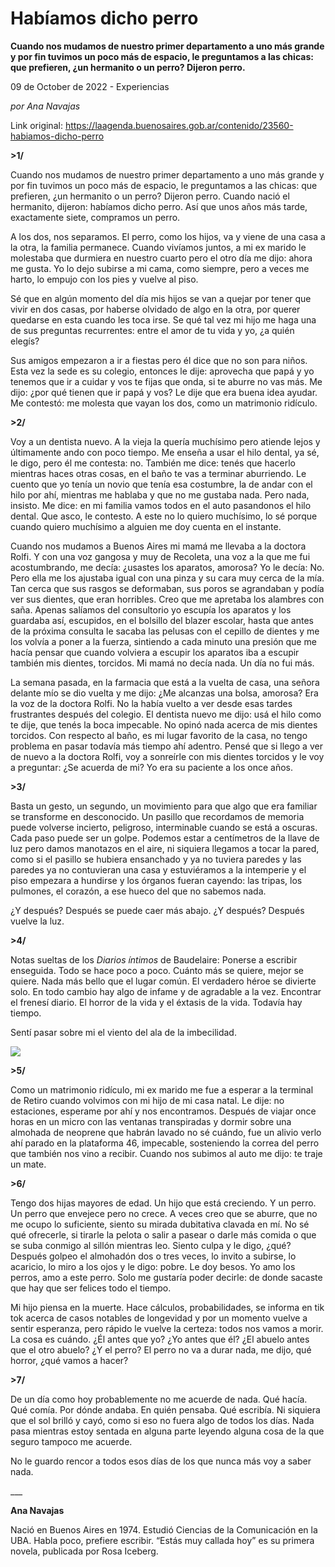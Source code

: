 # Habíamos dicho perro

**Cuando nos mudamos de nuestro primer departamento a uno más grande y por fin tuvimos un poco más de espacio, le preguntamos a las chicas: que prefieren, ¿un hermanito o un perro? Dijeron perro.**

09 de October de 2022 - Experiencias

_por Ana Navajas_

Link original: https://laagenda.buenosaires.gob.ar/contenido/23560-habiamos-dicho-perro



**>1/**




Cuando nos mudamos de nuestro primer departamento a uno más grande y por fin tuvimos un poco más de espacio, le preguntamos a las chicas: que prefieren, ¿un hermanito o un perro? Dijeron perro. Cuando nació el hermanito, dijeron: habíamos dicho perro. Así que unos años más tarde, exactamente siete, compramos un perro.




A los dos, nos separamos. El perro, como los hijos, va y viene de una casa a la otra, la familia permanece. Cuando vivíamos juntos, a mi ex marido le molestaba que durmiera en nuestro cuarto pero el otro día me dijo: ahora me gusta. Yo lo dejo subirse a mi cama, como siempre, pero a veces me harto, lo empujo con los pies y vuelve al piso.




Sé que en algún momento del día mis hijos se van a quejar por tener que vivir en dos casas, por haberse olvidado de algo en la otra, por querer quedarse en esta cuando les toca irse. Se qué tal vez mi hijo me haga una de sus preguntas recurrentes: entre el amor de tu vida y yo, ¿a quién elegís?




Sus amigos empezaron a ir a fiestas pero él dice que no son para niños. Esta vez la sede es su colegio, entonces le dije: aprovecha que papá y yo tenemos que ir a cuidar y vos te fijas que onda, si te aburre no vas más. Me dijo: ¿por qué tienen que ir papá y vos? Le dije que era buena idea ayudar. Me contestó: me molesta que vayan los dos, como un matrimonio ridículo.




**>2/**




Voy a un dentista nuevo. A la vieja la quería muchísimo pero atiende lejos y últimamente ando con poco tiempo. Me enseña a usar el hilo dental, ya sé, le digo, pero él me contesta: no. También me dice: tenés que hacerlo mientras haces otras cosas, en el baño te vas a terminar aburriendo. Le cuento que yo tenía un novio que tenía esa costumbre, la de andar con el hilo por ahí, mientras me hablaba y que no me gustaba nada. Pero nada, insisto. Me dice: en mi familia vamos todos en el auto pasandonos el hilo dental. Que asco, le contesto. A este no lo quiero muchísimo, lo sé porque cuando quiero muchísimo a alguien me doy cuenta en el instante.




Cuando nos mudamos a Buenos Aires mi mamá me llevaba a la doctora Rolfi. Y con una voz gangosa y muy de Recoleta, una voz a la que me fui acostumbrando, me decía: ¿usastes los aparatos, amorosa? Yo le decía: No. Pero ella me los ajustaba igual con una pinza y su cara muy cerca de la mía. Tan cerca que sus rasgos se deformaban, sus poros se agrandaban y podía ver sus dientes, que eran horribles. Creo que me apretaba los alambres con saña. Apenas salíamos del consultorio yo escupía los aparatos y los guardaba así, escupidos, en el bolsillo del blazer escolar, hasta que antes de la próxima consulta le sacaba las pelusas con el cepillo de dientes y me los volvía a poner a la fuerza, sintiendo a cada minuto una presión que me hacía pensar que cuando volviera a escupir los aparatos iba a escupir también mis dientes, torcidos. Mi mamá no decía nada. Un día no fui más.




La semana pasada, en la farmacia que está a la vuelta de casa, una señora delante mío se dio vuelta y me dijo: ¿Me alcanzas una bolsa, amorosa? Era la voz de la doctora Rolfi. No la había vuelto a ver desde esas tardes frustrantes después del colegio. El dentista nuevo me dijo: usá el hilo como te dije, que tenés la boca impecable. No opinó nada acerca de mis dientes torcidos. Con respecto al baño, es mi lugar favorito de la casa, no tengo problema en pasar todavía más tiempo ahí adentro. Pensé que si llego a ver de nuevo a la doctora Rolfi, voy a sonreírle con mis dientes torcidos y le voy a preguntar: ¿Se acuerda de mi? Yo era su paciente a los once años.




**>3/**




Basta un gesto, un segundo, un movimiento para que algo que era familiar se transforme en desconocido. Un pasillo que recordamos de memoria puede volverse incierto, peligroso, interminable cuando se está a oscuras. Cada paso puede ser un golpe. Podemos estar a centímetros de la llave de luz pero damos manotazos en el aire, ni siquiera llegamos a tocar la pared, como si el pasillo se hubiera ensanchado y ya no tuviera paredes y las paredes ya no contuvieran una casa y estuviéramos a la intemperie y el piso empezara a hundirse y los órganos fueran cayendo: las tripas, los pulmones, el corazón, a ese hueco del que no sabemos nada.




¿Y después? Después se puede caer más abajo. ¿Y después? Después vuelve la luz.




**>4/**




Notas sueltas de los *Diarios íntimos* de Baudelaire: Ponerse a escribir enseguida. Todo se hace poco a poco. Cuánto más se quiere, mejor se quiere. Nada más bello que el lugar común. El verdadero héroe se divierte solo. En todo cambio hay algo de infame y de agradable a la vez. Encontrar el frenesí diario. El horror de la vida y el éxtasis de la vida. Todavía hay tiempo.




Sentí pasar sobre mi el viento del ala de la imbecilidad.




![](https://cdn.feater.me/files/images/560506/f25d9201-5b93-4921-a393-6488d0cf54f7.JPG)




**>5/**




Como un matrimonio ridículo, mi ex marido me fue a esperar a la terminal de Retiro cuando volvimos con mi hijo de mi casa natal. Le dije: no estaciones, esperame por ahí y nos encontramos. Después de viajar once horas en un micro con las ventanas transpiradas y dormir sobre una almohada de neoprene que habrán lavado no sé cuándo, fue un alivio verlo ahí parado en la plataforma 46, impecable, sosteniendo la correa del perro que también nos vino a recibir. Cuando nos subimos al auto me dijo: te traje un mate.




**>6/**




Tengo dos hijas mayores de edad. Un hijo que está creciendo. Y un perro. Un perro que envejece pero no crece. A veces creo que se aburre, que no me ocupo lo suficiente, siento su mirada dubitativa clavada en mí. No sé qué ofrecerle, si tirarle la pelota o salir a pasear o darle más comida o que se suba conmigo al sillón mientras leo. Siento culpa y le digo, ¿qué? Después golpeo el almohadón dos o tres veces, lo invito a subirse, lo acaricio, lo miro a los ojos y le digo: pobre. Le doy besos. Yo amo los perros, amo a este perro. Solo me gustaría poder decirle: de donde sacaste que hay que ser felices todo el tiempo.




Mi hijo piensa en la muerte. Hace cálculos, probabilidades, se informa en tik tok acerca de casos notables de longevidad y por un momento vuelve a sentir esperanza, pero rápido le vuelve la certeza: todos nos vamos a morir. La cosa es cuándo. ¿Él antes que yo? ¿Yo antes que él? ¿El abuelo antes que el otro abuelo? ¿Y el perro? El perro no va a durar nada, me dijo, qué horror, ¿qué vamos a hacer?




**>7/**




De un día como hoy probablemente no me acuerde de nada. Qué hacía. Qué comía. Por dónde andaba. En quién pensaba. Qué escribía. Ni siquiera que el sol brilló y cayó, como si eso no fuera algo de todos los días. Nada pasa mientras estoy sentada en alguna parte leyendo alguna cosa de la que seguro tampoco me acuerde.




No le guardo rencor a todos esos días de los que nunca más voy a saber nada.




\_\_\_




**Ana Navajas**




Nació en Buenos Aires en 1974. Estudió Ciencias de la Comunicación en la UBA. Habla poco, prefiere escribir. “Estás muy callada hoy” es su primera novela, publicada por Rosa Iceberg.



